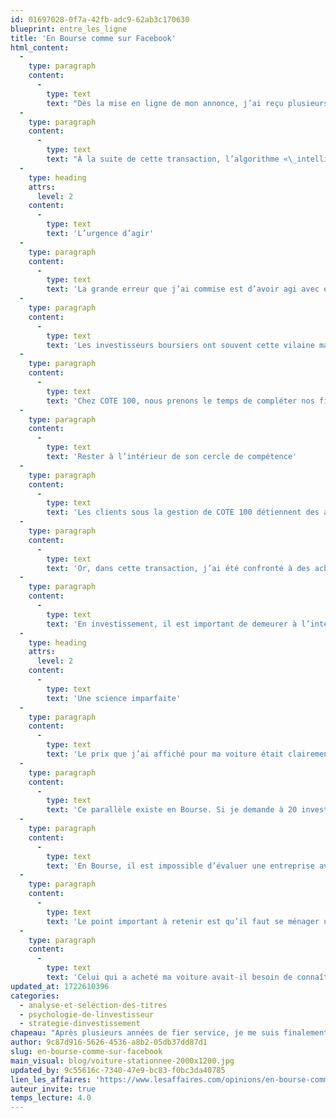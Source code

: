 ```yaml
---
id: 01697028-0f7a-42fb-adc9-62ab3c170630
blueprint: entre_les_ligne
title: 'En Bourse comme sur Facebook'
html_content:
  -
    type: paragraph
    content:
      -
        type: text
        text: "Dès la mise en ligne de mon annonce, j’ai reçu plusieurs messages d’acheteurs intéressés. En l’espace de cinq minutes, j’avais reçu pas moins de 20 demandes. Les acheteurs se bousculaient et me relançaient sans cesse. J’étais étourdi et ne savais plus à qui répondre. J’ai alors mis quelques acheteurs en compétition et réussi à vendre ma voiture 300\_$ plus cher que le prix affiché! Trois heures suivant la publication de mon annonce, la voiture n’était plus dans mon entrée."
  -
    type: paragraph
    content:
      -
        type: text
        text: "À la suite de cette transaction, l’algorithme «\_intelligent\_» de Facebook n’a cessé de me présenter des Honda Civic 2007 dans mon fil d’actualité Marketplace. C’est ainsi que j’ai revu, deux semaines plus tard, ma voiture en vente et affichée à 1\_500 $ de plus que le prix que j’avais vendu! Malgré ce manque à gagner, je dois avouer avoir trouvé l’expérience de vente intéressante puisque j’y ai vu plusieurs parallèles avec le monde de l’investissement. En voici trois."
  -
    type: heading
    attrs:
      level: 2
    content:
      -
        type: text
        text: 'L’urgence d’agir'
  -
    type: paragraph
    content:
      -
        type: text
        text: 'La grande erreur que j’ai commise est d’avoir agi avec empressement. À la suite de la quantité impressionnante de demandes reçues en peu de temps, j’aurais dû prendre un pas de recul et retirer mon annonce. Cela m’aurait permis de réévaluer la situation et d’ajuster mon prix. J’aurais probablement réalisé que le prix affiché était trop bas.'
  -
    type: paragraph
    content:
      -
        type: text
        text: 'Les investisseurs boursiers ont souvent cette vilaine manie d’agir avec urgence. Prenons l’exemple d’un titre qui baisse sensiblement après la publication de résultats financiers. Un investisseur pourrait être tenté d’acheter rapidement par crainte de voir le titre remonter ou de le vendre par crainte qu’il ne baisse davantage. Je crois toutefois que la bonne chose à faire est de prendre son temps.'
  -
    type: paragraph
    content:
      -
        type: text
        text: 'Chez COTE 100, nous prenons le temps de compléter nos fiches internes, de lire les communiqués et les conférences téléphoniques tout en discutant des éléments importants avec l’ensemble de l’équipe d’investissement avant de faire quoi que ce soit avec un titre. Nous privilégions une approche méthodique et complète. Comme le démontre bien mon histoire, agir sous pression, en urgence, peut mener à des erreurs.'
  -
    type: paragraph
    content:
      -
        type: text
        text: 'Rester à l’intérieur de son cercle de compétence'
  -
    type: paragraph
    content:
      -
        type: text
        text: 'Les clients sous la gestion de COTE 100 détiennent des actions d’un des plus importants concessionnaires de véhicules usagés aux États-Unis. Par conséquent, je comprends bien la dynamique du marché des véhicules usagés. Toutefois, je suis loin d’être un expert dans l’évaluation du prix d’un véhicule en fonction de son modèle, de sa mécanique et de son kilométrage. Je peux difficilement expliquer pourquoi deux véhicules similaires se vendent à des prix différents.'
  -
    type: paragraph
    content:
      -
        type: text
        text: 'Or, dans cette transaction, j’ai été confronté à des acheteurs beaucoup plus aguerris que moi. Il m’était donc difficile de gagner puisque mes connaissances du secteur étaient inférieures. Pour être à leur niveau, j’aurais eu à faire plus de recherche et de comparaisons de prix avant d’afficher mon véhicule.'
  -
    type: paragraph
    content:
      -
        type: text
        text: 'En investissement, il est important de demeurer à l’intérieur de son cercle de compétence. Dans mon cas, il y a des secteurs où je comprends mieux les risques et le potentiel de croissance des sociétés qui y évoluent. C’est dans ces secteurs que je suis plus susceptible de découvrir des occasions d’investissement. Je crois donc qu’il est préférable de concentrer ses énergies dans les secteurs où nous sommes confortables et d’éviter ceux où nos connaissances sont inférieures. Si l’on décide tout de même de s’y aventurer, il faudra certainement y mettre beaucoup d’efforts et de temps afin de bien étudier le dossier. En résumé, vous augmentez vos chances de perdre si vous vous aventurez dans un secteur que vous connaissez peu.'
  -
    type: heading
    attrs:
      level: 2
    content:
      -
        type: text
        text: 'Une science imparfaite'
  -
    type: paragraph
    content:
      -
        type: text
        text: 'Le prix que j’ai affiché pour ma voiture était clairement trop bas. Unanimement, les acheteurs l’avaient réalisé. Toutefois, je suis persuadé que les réponses auraient été très variées si j’avais pu demander à tous ces acheteurs quelle était la valeur précise de mon véhicule.'
  -
    type: paragraph
    content:
      -
        type: text
        text: 'Ce parallèle existe en Bourse. Si je demande à 20 investisseurs d’évaluer la valeur du titre de Visa, je risque d’obtenir une vingtaine de réponses divergentes, parfois très divergentes.'
  -
    type: paragraph
    content:
      -
        type: text
        text: 'En Bourse, il est impossible d’évaluer une entreprise avec précision. C’est d’ailleurs pour cette raison que nous n’avons jamais vraiment cru aux modèles financiers hypercomplexes. L’expérience acquise dans un certain domaine, la comparaison entre les différents compétiteurs, la compréhension des risques et du potentiel à long terme sont tous des facteurs qui aident à mieux évaluer une société en Bourse.'
  -
    type: paragraph
    content:
      -
        type: text
        text: 'Le point important à retenir est qu’il faut se ménager une bonne marge de sécurité lors de l’achat d’un titre. De cette façon nous réduisons considérablement le risque d’un investissement et d’une erreur dans son évaluation.'
  -
    type: paragraph
    content:
      -
        type: text
        text: 'Celui qui a acheté ma voiture avait-il besoin de connaître sa valeur précise? Je ne crois pas. Grâce à une bonne marge de sécurité et à un cercle de compétence bien défini, cet acheteur a réussi à gagner quelques centaines de dollars sur mon dos. Bravo Julien!'
updated_at: 1722610396
categories:
  - analyse-et-selection-des-titres
  - psychologie-de-linvestisseur
  - strategie-dinvestissement
chapeau: "Après plusieurs années de fier service, je me suis finalement départi de ma rutilante Honda Civic 2007 de couleur «\_rouille\_». Étant donné le piteux état de ma voiture, j’ai décidé d’afficher mon véhicule, sans trop de recherche, à un prix modique sur la plateforme Marketplace de Facebook."
author: 9c87d916-5626-4536-a8b2-05db37dd87d1
slug: en-bourse-comme-sur-facebook
main_visual: blog/voiture-stationnee-2000x1200.jpg
updated_by: 9c55616c-7340-47e9-bc83-f0bc3da40785
lien_les_affaires: 'https://www.lesaffaires.com/opinions/en-bourse-comme-sur-facebook/'
auteur_invite: true
temps_lecture: 4.0
---
```

